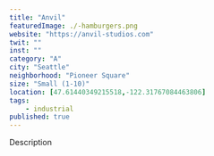 ```yaml
---
title: "Anvil"
featuredImage: ./-hamburgers.png
website: "https://anvil-studios.com"
twit: ""
inst: ""
category: "A"
city: "Seattle"
neighborhood: "Pioneer Square"
size: "Small (1-10)"
location: [47.61440349215518,-122.31767084463806]
tags:
    - industrial
published: true
---
```


Description
